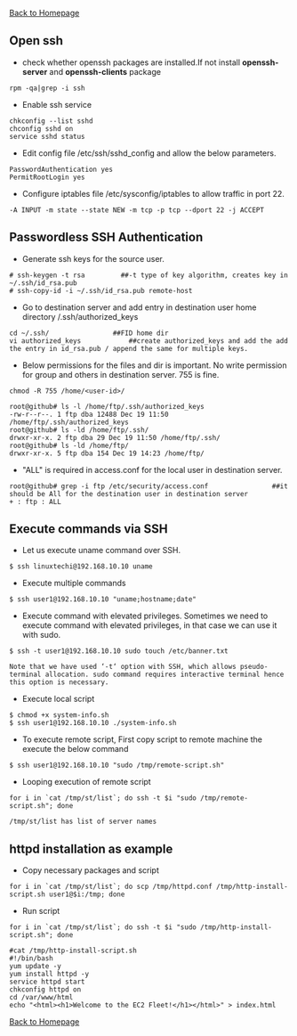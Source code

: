 [Back to Homepage](https://linuxcloudadmin.github.io)

## Open ssh

- check whether openssh packages are installed.If not install **openssh-server** and **openssh-clients** package

```
rpm -qa|grep -i ssh
```

- Enable ssh service

```
chkconfig --list sshd 
chconfig sshd on 
service sshd status
```

- Edit config file /etc/ssh/sshd_config and allow the below parameters.

```
PasswordAuthentication yes 
PermitRootLogin yes 
```

- Configure iptables file /etc/sysconfig/iptables to allow traffic in port 22.

```
-A INPUT -m state --state NEW -m tcp -p tcp --dport 22 -j ACCEPT 
```

## Passwordless SSH Authentication

- Generate ssh keys for the source user.

```
# ssh-keygen -t rsa 		##-t type of key algorithm, creates key in ~/.ssh/id_rsa.pub 
# ssh-copy-id -i ~/.ssh/id_rsa.pub remote-host
```

- Go to destination server and add entry in destination user home directory <user-home-dir>/.ssh/authorized_keys

```
cd ~/.ssh/       	      ##FID home dir 
vi authorized_keys            ##create authorized_keys and add the add the entry in id_rsa.pub / append the same for multiple keys.
```

- Below permissions for the files and dir is important. No write permission for group and others in destination server. 755 is fine.

```
chmod -R 755 /home/<user-id>/

root@github# ls -l /home/ftp/.ssh/authorized_keys
-rw-r--r--. 1 ftp dba 12488 Dec 19 11:50 /home/ftp/.ssh/authorized_keys
root@github# ls -ld /home/ftp/.ssh/
drwxr-xr-x. 2 ftp dba 29 Dec 19 11:50 /home/ftp/.ssh/
root@github# ls -ld /home/ftp/
drwxr-xr-x. 5 ftp dba 154 Dec 19 14:23 /home/ftp/
```

- "ALL" is required in access.conf for the local user in destination server.

```
root@github# grep -i ftp /etc/security/access.conf                ##it should be All for the destination user in destination server
+ : ftp : ALL
```

## Execute commands via SSH

- Let us execute uname command over SSH.

```
$ ssh linuxtechi@192.168.10.10 uname
```

- Execute multiple commands

```
$ ssh user1@192.168.10.10 "uname;hostname;date"
```

- Execute command with elevated privileges. Sometimes we need to execute command with elevated privileges, in that case we can use it with sudo.

```
$ ssh -t user1@192.168.10.10 sudo touch /etc/banner.txt

Note that we have used ‘-t‘ option with SSH, which allows pseudo-terminal allocation. sudo command requires interactive terminal hence this option is necessary.
```

- Execute local script

```
$ chmod +x system-info.sh
$ ssh user1@192.168.10.10 ./system-info.sh
```

- To execute remote script, First copy script to remote machine the execute the below command

```
$ ssh user1@192.168.10.10 "sudo /tmp/remote-script.sh"
```

- Looping execution of remote script

```
for i in `cat /tmp/st/list`; do ssh -t $i "sudo /tmp/remote-script.sh"; done

/tmp/st/list has list of server names
```

## httpd installation as example

- Copy necessary packages and script

```
for i in `cat /tmp/st/list`; do scp /tmp/httpd.conf /tmp/http-install-script.sh user1@$i:/tmp; done
```

- Run script

```
for i in `cat /tmp/st/list`; do ssh -t $i "sudo /tmp/http-install-script.sh"; done
```

```
#cat /tmp/http-install-script.sh
#!/bin/bash
yum update -y
yum install httpd -y
service httpd start
chkconfig httpd on
cd /var/www/html
echo "<html><h1>Welcome to the EC2 Fleet!</h1></html>" > index.html
```


[Back to Homepage](https://linuxcloudadmin.github.io)
